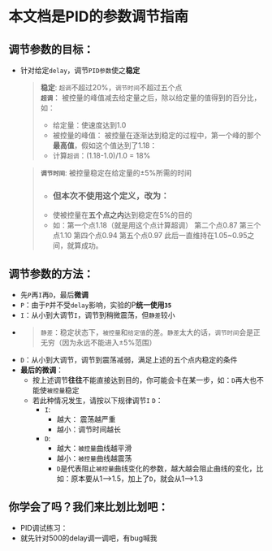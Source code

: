 <!--
 * @Author: Runze Yuan 1959180242@qq.com
 * @Date: 2022-11-17 19:20:51
 * @LastEditors: Runze Yuan 1959180242@qq.com
 * @LastEditTime: 2022-11-17 19:51:20
 * @FilePath: \RS_AS2\Experiments\TuningTest\PID调试手册.md
 * @Description: 
 * 
 * Copyright (c) 2022 by Runze Yuan 1959180242@qq.com, All Rights Reserved. 
-->
# 本文档是PID的参数调节指南
## 调节参数的目标：
- 针对给定`delay`，调节`PID参数`使之**稳定**
  > **稳定**: `超调`不超过20%，`调节时间`不超过五个点  
  > **`超调`**： 被控量的峰值减去给定量之后，除以给定量的值得到的百分比，如：
  > - 给定量：使速度达到1.0 
  > - 被控量的峰值： 被控量在逐渐达到稳定的过程中，第一个峰的那个**最高值**，假如这个值达到了1.18：
  > -  计算`超调`：(1.18-1.0)/1.0 = 18%  

  > **`调节时间`**: 被控量稳定在给定量的±5%所需的时间  
  > - ### **但本次不使用这个定义，改为：**
  > - 使被控量在**五个点之内**达到稳定在5%的目的
  > - 如：第一个点1.18（就是用这个点计算超调） 第二个点0.87 第三个点1.10 第四个点0.94 第五个点0.97 此后一直维持在1.05~0.95之间，就算成功。

## 调节参数的方法：
- 先`P`再`I`再`D`，最后**微调**
- `P`：由于`P`并不受`delay`影响，实验的P**统一使用`35`**
- `I`：从小到大调节`I`，调节到稍微震荡，但`静差`较小
- > `静差`：稳定状态下，`被控量`和`给定值`的差。`静差`太大的话，`调节时间`会是正无穷（因为永远不能进入±5%范围）
- `D`：从小到大调节，调节到震荡减弱，满足上述的五个点内稳定的条件
- **最后的微调**：
  - 按上述调节**往往**不能直接达到目的，你可能会卡在某一步，如：`D`再大也不能使`被控量`稳定
  - 若此种情况发生，请按以下规律调节`I` `D`：
    - `I`:
      - 越大： 震荡越严重
      - 越小：调节时间越长
    - `D`:
      - 越大：`被控量`曲线越平滑
      - 越小：`被控量`曲线越震荡
      - `D`是代表阻止`被控量`曲线变化的参数，越大越会阻止曲线的变化，比如：原本要从1-->1.5，加上了`D`，就会从1-->1.3

## 你学会了吗？我们来比划比划吧：
- PID调试练习：
- 就先针对500的delay调一调吧，有bug喊我